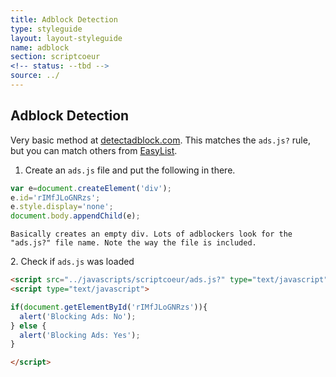 ```yaml
---
title: Adblock Detection
type: styleguide
layout: layout-styleguide
name: adblock
section: scriptcoeur
<!-- status: --tbd -->
source: ../
---
```


<main markdown="1">



## Adblock Detection

Very basic method at [detectadblock.com](http://www.detectadblock.com/).
This matches the `ads.js?` rule, but you can match others from [EasyList](https://easylist.to/easylist/easylist.txt).

<div class="_message">
</div>


1. Create an `ads.js` file and put the following in there.

~~~ js
var e=document.createElement('div');
e.id='rIMfJLoGNRzs';
e.style.display='none';
document.body.appendChild(e);
~~~

    Basically creates an empty div. Lots of adblockers look for the "ads.js?" file name. Note the way the file is included.

2\. Check if `ads.js` was loaded

~~~ html
<script src="../javascripts/scriptcoeur/ads.js?" type="text/javascript"></script>
<script type="text/javascript">

if(document.getElementById('rIMfJLoGNRzs')){
  alert('Blocking Ads: No');
} else {
  alert('Blocking Ads: Yes');
}

</script>
~~~


</main>


<script src="../javascripts/scriptcoeur/ads.js?" type="text/javascript"></script>
<script type="text/javascript">

if(document.getElementById('rIMfJLoGNRzs')){
  console.log('Blocking Ads: No');
  $('._message').addClass('--success').html('You are not blocking ads');
} else {
  console.log('Blocking Ads: Yes');
  $('._message').addClass('--warning').html('Ads are being blocked');
}

</script>


